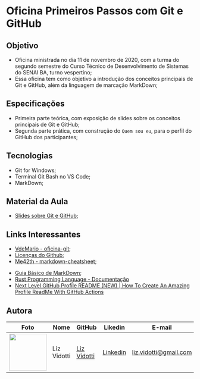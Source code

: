 # Oficina Primeiros Passos com Git e GitHub

## Objetivo

* Oficina ministrada no dia 11 de novembro de 2020, com a turma do segundo semestre do Curso Técnico de Desenvolvimento de Sistemas do SENAI BA, turno vespertino; 
* Essa oficina tem como objetivo a introdução dos conceitos principais de Git e GitHub, além da linguagem de marcação MarkDown; 

## Especificações

* Primeira parte teórica, com exposição de slides sobre os conceitos principais de Git e GitHub; 
* Segunda parte prática, com construção do `Quem sou eu`, para o perfil do GitHub dos participantes; 

## Tecnologias

* Git for Windows; 
* Terminal Git Bash no VS Code; 
* MarkDown; 

## Material da Aula

* [Slides sobre Git e GitHub](https://github.com/lizvidotti91/primeiros-passos-git-e-github/blob/main/Primeiros%20Passos%20com%20o%20Github.pdf); 

## Links Interessantes

* [VdeMario - oficina-git](https://github.com/vdemario/oficina-git); 
* [Licenças do Github](https://github.com/webfatorial/escolhaumalicenca.com.br); 
* [Me42th - markdown-cheatsheet](https://github.com/me42th/markdown-cheatsheet);
- [Guia Básico de MarkDown](https://docs.pipz.com/central-de-ajuda/learning-center/guia-basico-de-markdown#open);
- [Rust Programming Language - Documentação](https://doc.rust-lang.org/book/)
- [Next Level GitHub Profile README (NEW) | How To Create An Amazing Profile ReadMe With GitHub Actions](https://www.youtube.com/watch?v=ECuqb5Tv9qI&feature=emb_title)

## Autora

| Foto                                       | Nome        | GitHub                                         | Likedin                                                 | E-mail                |
| ------------------------------------------ | ----------- | ---------------------------------------------- | ------------------------------------------------------- | --------------------- |
| <img src="./img/perfil.png" width="100px"> | Liz Vidotti | [Liz Vidotti](https://github.com/lizvidotti91) | [Linkedin](https://www.linkedin.com/in/elisetevidotti/) | liz.vidotti@gmail.com |
